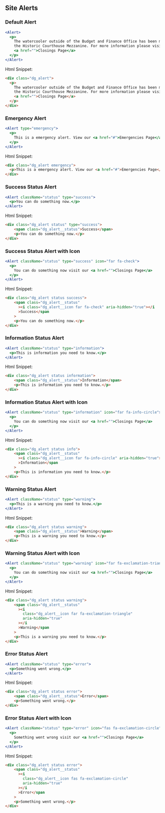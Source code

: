 ## Site Alerts

### Default Alert

```jsx
<Alert>
  <p>
    The watercooler outside of the Budget and Finance Office has been moved to
    the Historic Courthouse Mezzanine. For more information please visit our{" "}
    <a href="">Closings Page</a>
  </p>
</Alert>
```

Html Snippet:

```html
<div class="dg_alert">
  <p>
    The watercooler outside of the Budget and Finance Office has been moved to
    the Historic Courthouse Mezzanine. For more information please visit our
    <a href="">Closings Page</a>
  </p>
</div>
```

### Emergency Alert

```jsx
<Alert type="emergency">
  <p>
    This is a emergency alert. View our <a href="#">Emergencies Page</a>
  </p>
</Alert>
```

Html Snippet:

```html
<div class="dg_alert emergency">
  <p>This is a emergency alert. View our <a href="#">Emergencies Page</a></p>
</div>
```

### Success Status Alert

```jsx
<Alert className="status" type="success">
  <p>You can do something now.</p>
</Alert>
```

Html Snippet:

```html
<div class="dg_alert status" type="success">
    <span class="dg_alert__status">Success</span>
    <p>You can do something now.</p>
</div>
```

### Success Status Alert with Icon

```jsx
<Alert className="status" type="success" icon="far fa-check">
  <p>
    You can do something now visit our <a href="">Closings Page</a>
  </p>
</Alert>
```

Html Snippet:

```html
<div class="dg_alert status success">
    <span class="dg_alert__status"
      ><i class="dg_alert__icon far fa-check" aria-hidden="true"></i
      >Success</span
    >
    <p>You can do something now.</p>
</div>
```

### Information Status Alert

```jsx
<Alert className="status" type="information">
  <p>This is information you need to know.</p>
</Alert>
```

Html Snippet:

```html
<div class="dg_alert status information">
    <span class="dg_alert__status">Information</span>
    <p>This is information you need to know.</p>
</div>
```

### Information Status Alert with Icon

```jsx
<Alert className="status" type="information" icon="far fa-info-circle">
  <p>
    You can do something now visit our <a href="">Closings Page</a>
  </p>
</Alert>
```

Html Snippet:

```html
<div class="dg_alert status info">
    <span class="dg_alert__status"
      ><i class="dg_alert__icon far fa-info-circle" aria-hidden="true"></i
      >Information</span
    >
    <p>This is information you need to know.</p>
</div>
```

### Warning Status Alert

```jsx
<Alert className="status" type="warning">
  <p>This is a warning you need to know.</p>
</Alert>
```

Html Snippet:

```html
<div class="dg_alert status warning">
    <span class="dg_alert__status">Warning</span>
    <p>This is a warning you need to know.</p>
</div>
```

### Warning Status Alert with Icon

```jsx
<Alert className="status" type="warning" icon="far fa-exclamation-triangle">
  <p>
    You can do something now visit our <a href="">Closings Page</a>
  </p>
</Alert>
```

Html Snippet:

```html
<div class="dg_alert status warning">
    <span class="dg_alert__status"
      ><i
        class="dg_alert__icon far fa-exclamation-triangle"
        aria-hidden="true"
      ></i
      >Warning</span
    >
    <p>This is a warning you need to know.</p>
</div>
```

### Error Status Alert

```jsx
<Alert className="status" type="error">
  <p>Something went wrong.</p>
</Alert>
```

Html Snippet:

```html
<div class="dg_alert status error">
    <span class="dg_alert__status">Error</span>
    <p>Something went wrong.</p>
</div>
```

### Error Status Alert with Icon

```jsx
<Alert className="status" type="error" icon="fas fa-exclamation-circle">
  <p>
    Something went wrong visit our <a href="">Closings Page</a>
  </p>
</Alert>
```

Html Snippet:

```html
<div class="dg_alert status error">
    <span class="dg_alert__status"
      ><i
        class="dg_alert__icon fas fa-exclamation-circle"
        aria-hidden="true"
      ></i
      >Error</span
    >
    <p>Something went wrong.</p>
</div>
```
